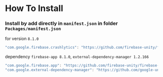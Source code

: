 # How To Install

### Install by add directly in `manifest.json` in folder `Packages/manifest.json`

for version `8.1.0`
```csharp
"com.google.firebase.crashlytics": "https://github.com/firebase-unity/firebase-crashlytics.git#8.1.0",
```

dependency `firebase-app 8.1.0`, `external-dependency-manager 1.2.166`
```csharp
"com.google.firebase.app": "https://github.com/firebase-unity/firebase-app.git#8.1.0",
"com.google.external-dependency-manager": "https://github.com/google-unity/external-dependency-manager.git#1.2.166",
```
